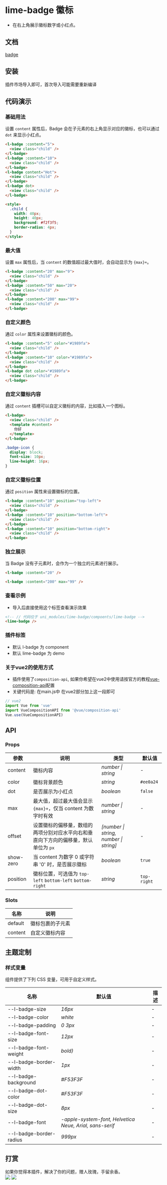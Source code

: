 # lime-badge 徽标
- 在右上角展示徽标数字或小红点。

## 文档
[badge](https://limex.qcoon.cn/components/badge.html)

## 安装
插件市场导入即可，首次导入可能需要重新编译

## 代码演示

### 基础用法

设置 `content` 属性后，Badge 会在子元素的右上角显示对应的徽标，也可以通过 `dot` 来显示小红点。

```html
<l-badge :content="5">
  <view class="child" />
</l-badge>
<l-badge :content="10">
  <view class="child" />
</l-badge>
<l-badge content="Hot">
  <view class="child" />
</l-badge>
<l-badge dot>
  <view class="child" />
</l-badge>

<style>
  .child {
    width: 40px;
    height: 40px;
    background: #f2f3f5;
    border-radius: 4px;
  }
</style>
```

### 最大值

设置 `max` 属性后，当 `content` 的数值超过最大值时，会自动显示为 `{max}+`。

```html
<l-badge :content="20" max="9">
  <view class="child" />
</l-badge>
<l-badge :content="50" max="20">
  <view class="child" />
</l-badge>
<l-badge :content="200" max="99">
  <view class="child" />
</l-badge>
```

### 自定义颜色

通过 `color` 属性来设置徽标的颜色。

```html
<l-badge :content="5" color="#1989fa">
  <view class="child" />
</l-badge>
<l-badge :content="10" color="#1989fa">
  <view class="child" />
</l-badge>
<l-badge dot color="#1989fa">
  <view class="child" />
</l-badge>
```

### 自定义徽标内容

通过 `content` 插槽可以自定义徽标的内容，比如插入一个图标。

```html
<l-badge>
  <view class="child" />
  <template #content>
    你好
  </template>
</l-badge>

```

```css
.badge-icon {
  display: block;
  font-size: 10px;
  line-height: 16px;
}
```

### 自定义徽标位置

通过 `position` 属性来设置徽标的位置。

```html
<l-badge :content="10" position="top-left">
  <view class="child" />
</l-badge>
<l-badge :content="10" position="bottom-left">
  <view class="child" />
</l-badge>
<l-badge :content="10" position="bottom-right">
  <view class="child" />
</l-badge>
```

### 独立展示

当 Badge 没有子元素时，会作为一个独立的元素进行展示。

```html
<l-badge :content="20" />

<l-badge :content="200" max="99" />
```

### 查看示例
- 导入后直接使用这个标签查看演示效果

```html
<!-- // 代码位于 uni_modules/lime-badge/compoents/lime-badge -->
<lime-badge />
```


### 插件标签
- 默认 l-badge 为 component
- 默认 lime-badge 为 demo

### 关于vue2的使用方式
- 插件使用了`composition-api`, 如果你希望在vue2中使用请按官方的教程[vue-composition-api](https://uniapp.dcloud.net.cn/tutorial/vue-composition-api.html)配置
- 关键代码是: 在main.js中 在vue2部分加上这一段即可
```js
// vue2
import Vue from 'vue'
import VueCompositionAPI from '@vue/composition-api'
Vue.use(VueCompositionAPI)
```



## API

### Props

| 参数 | 说明 | 类型 | 默认值 |
| --- | --- | --- | --- |
| content | 徽标内容 | _number \| string_ | - |
| color | 徽标背景颜色 | _string_ | `#ee0a24` |
| dot | 是否展示为小红点 | _boolean_ | `false` |
| max | 最大值，超过最大值会显示 `{max}+`，仅当 content 为数字时有效 | _number \| string_ | - |
| offset | 设置徽标的偏移量，数组的两项分别对应水平向右和垂直向下方向的偏移量，默认单位为 `px` | _[number \| string, number \| string]_ | - |
| show-zero | 当 content 为数字 0 或字符串 '0' 时，是否展示徽标 | _boolean_ | `true` |
| position | 徽标位置，可选值为 `top-left` `bottom-left` `bottom-right` | _string_ | `top-right` |

### Slots

| 名称    | 说明             |
| ------- | ---------------- |
| default | 徽标包裹的子元素 |
| content | 自定义徽标内容   |


## 主题定制

### 样式变量

组件提供了下列 CSS 变量，可用于自定义样式。

| 名称 | 默认值 | 描述 |
| --- | --- | --- |
| --l-badge-size | _16px_ | - |
| --l-badge-color | _white_ | - |
| --l-badge-padding | _0 3px_ | - |
| --l-badge-font-size | _12px_ | - |
| --l-badge-font-weight | _bold)_ | - |
| --l-badge-border-width | _1px_ | - |
| --l-badge-background | _#F53F3F_ | - |
| --l-badge-dot-color | _#F53F3F_ | - |
| --l-badge-dot-size | _8px_ | - |
| --l-badge-font | _-apple-system-font, Helvetica Neue, Arial, sans-serif_ | - |
| --l-badge-border-radius | _999px_ | - |


## 打赏

如果你觉得本插件，解决了你的问题，赠人玫瑰，手留余香。  
![](https://testingcf.jsdelivr.net/gh/liangei/image@1.9/alipay.png)
![](https://testingcf.jsdelivr.net/gh/liangei/image@1.9/wpay.png)
